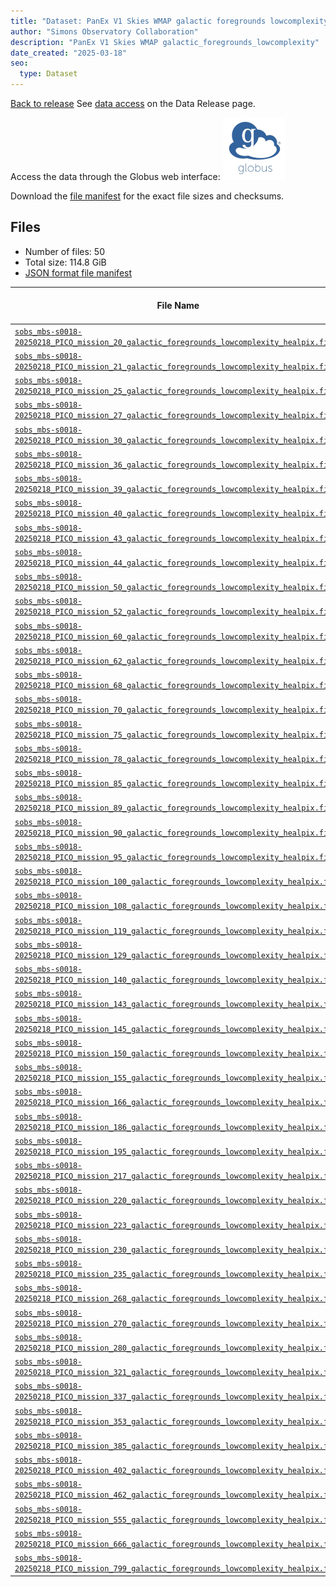 ```yaml
---
title: "Dataset: PanEx V1 Skies WMAP galactic foregrounds lowcomplexity"
author: "Simons Observatory Collaboration"
description: "PanEx V1 Skies WMAP galactic_foregrounds_lowcomplexity"
date_created: "2025-03-18"
seo:
  type: Dataset
---
```


[Back to release](./panexv1-compsep.html#datasets)
See [data access](./panexv1-compsep.html#data-access) on the Data Release page.

Access the data through the Globus web interface: [![Download via Globus](images/globus-logo.png)](https://app.globus.org/file-manager?origin_id=53b2a147-ae9d-4bbf-9d18-3b46d133d4bb&origin_path=%2Fpanexp_v1_compsep%2Fgalactic_foregrounds_lowcomplexity%2F)

Download the [file manifest](https://g-0a470a.6b7bd8.0ec8.data.globus.org/panexp_v1_compsep/galactic_foregrounds_lowcomplexity/manifest.json) for the exact file sizes and checksums.

## Files

- Number of files: 50
- Total size: 114.8 GiB
- [JSON format file manifest](https://g-0a470a.6b7bd8.0ec8.data.globus.org/panexp_v1_compsep/galactic_foregrounds_lowcomplexity/manifest.json)

|                                                                                                                                        File Name                                                                                                                                         | Frequency Band (GHz) | Pixelization |  Size   |
| ---------------------------------------------------------------------------------------------------------------------------------------------------------------------------------------------------------------------------------------------------------------------------------------- | -------------------: | ------------ | ------- |
| [`sobs_mbs-s0018-20250218_PICO_mission_20_galactic_foregrounds_lowcomplexity_healpix.fits`](https://g-0a470a.6b7bd8.0ec8.data.globus.org/panexp_v1_compsep/galactic_foregrounds_lowcomplexity/sobs_mbs-s0018-20250218_PICO_mission_20_galactic_foregrounds_lowcomplexity_healpix.fits)   |                   20 | healpix      | 2.3 GiB |
| [`sobs_mbs-s0018-20250218_PICO_mission_21_galactic_foregrounds_lowcomplexity_healpix.fits`](https://g-0a470a.6b7bd8.0ec8.data.globus.org/panexp_v1_compsep/galactic_foregrounds_lowcomplexity/sobs_mbs-s0018-20250218_PICO_mission_21_galactic_foregrounds_lowcomplexity_healpix.fits)   |                   21 | healpix      | 2.3 GiB |
| [`sobs_mbs-s0018-20250218_PICO_mission_25_galactic_foregrounds_lowcomplexity_healpix.fits`](https://g-0a470a.6b7bd8.0ec8.data.globus.org/panexp_v1_compsep/galactic_foregrounds_lowcomplexity/sobs_mbs-s0018-20250218_PICO_mission_25_galactic_foregrounds_lowcomplexity_healpix.fits)   |                   25 | healpix      | 2.3 GiB |
| [`sobs_mbs-s0018-20250218_PICO_mission_27_galactic_foregrounds_lowcomplexity_healpix.fits`](https://g-0a470a.6b7bd8.0ec8.data.globus.org/panexp_v1_compsep/galactic_foregrounds_lowcomplexity/sobs_mbs-s0018-20250218_PICO_mission_27_galactic_foregrounds_lowcomplexity_healpix.fits)   |                   27 | healpix      | 2.3 GiB |
| [`sobs_mbs-s0018-20250218_PICO_mission_30_galactic_foregrounds_lowcomplexity_healpix.fits`](https://g-0a470a.6b7bd8.0ec8.data.globus.org/panexp_v1_compsep/galactic_foregrounds_lowcomplexity/sobs_mbs-s0018-20250218_PICO_mission_30_galactic_foregrounds_lowcomplexity_healpix.fits)   |                   30 | healpix      | 2.3 GiB |
| [`sobs_mbs-s0018-20250218_PICO_mission_36_galactic_foregrounds_lowcomplexity_healpix.fits`](https://g-0a470a.6b7bd8.0ec8.data.globus.org/panexp_v1_compsep/galactic_foregrounds_lowcomplexity/sobs_mbs-s0018-20250218_PICO_mission_36_galactic_foregrounds_lowcomplexity_healpix.fits)   |                   36 | healpix      | 2.3 GiB |
| [`sobs_mbs-s0018-20250218_PICO_mission_39_galactic_foregrounds_lowcomplexity_healpix.fits`](https://g-0a470a.6b7bd8.0ec8.data.globus.org/panexp_v1_compsep/galactic_foregrounds_lowcomplexity/sobs_mbs-s0018-20250218_PICO_mission_39_galactic_foregrounds_lowcomplexity_healpix.fits)   |                   39 | healpix      | 2.3 GiB |
| [`sobs_mbs-s0018-20250218_PICO_mission_40_galactic_foregrounds_lowcomplexity_healpix.fits`](https://g-0a470a.6b7bd8.0ec8.data.globus.org/panexp_v1_compsep/galactic_foregrounds_lowcomplexity/sobs_mbs-s0018-20250218_PICO_mission_40_galactic_foregrounds_lowcomplexity_healpix.fits)   |                   40 | healpix      | 2.3 GiB |
| [`sobs_mbs-s0018-20250218_PICO_mission_43_galactic_foregrounds_lowcomplexity_healpix.fits`](https://g-0a470a.6b7bd8.0ec8.data.globus.org/panexp_v1_compsep/galactic_foregrounds_lowcomplexity/sobs_mbs-s0018-20250218_PICO_mission_43_galactic_foregrounds_lowcomplexity_healpix.fits)   |                   43 | healpix      | 2.3 GiB |
| [`sobs_mbs-s0018-20250218_PICO_mission_44_galactic_foregrounds_lowcomplexity_healpix.fits`](https://g-0a470a.6b7bd8.0ec8.data.globus.org/panexp_v1_compsep/galactic_foregrounds_lowcomplexity/sobs_mbs-s0018-20250218_PICO_mission_44_galactic_foregrounds_lowcomplexity_healpix.fits)   |                   44 | healpix      | 2.3 GiB |
| [`sobs_mbs-s0018-20250218_PICO_mission_50_galactic_foregrounds_lowcomplexity_healpix.fits`](https://g-0a470a.6b7bd8.0ec8.data.globus.org/panexp_v1_compsep/galactic_foregrounds_lowcomplexity/sobs_mbs-s0018-20250218_PICO_mission_50_galactic_foregrounds_lowcomplexity_healpix.fits)   |                   50 | healpix      | 2.3 GiB |
| [`sobs_mbs-s0018-20250218_PICO_mission_52_galactic_foregrounds_lowcomplexity_healpix.fits`](https://g-0a470a.6b7bd8.0ec8.data.globus.org/panexp_v1_compsep/galactic_foregrounds_lowcomplexity/sobs_mbs-s0018-20250218_PICO_mission_52_galactic_foregrounds_lowcomplexity_healpix.fits)   |                   52 | healpix      | 2.3 GiB |
| [`sobs_mbs-s0018-20250218_PICO_mission_60_galactic_foregrounds_lowcomplexity_healpix.fits`](https://g-0a470a.6b7bd8.0ec8.data.globus.org/panexp_v1_compsep/galactic_foregrounds_lowcomplexity/sobs_mbs-s0018-20250218_PICO_mission_60_galactic_foregrounds_lowcomplexity_healpix.fits)   |                   60 | healpix      | 2.3 GiB |
| [`sobs_mbs-s0018-20250218_PICO_mission_62_galactic_foregrounds_lowcomplexity_healpix.fits`](https://g-0a470a.6b7bd8.0ec8.data.globus.org/panexp_v1_compsep/galactic_foregrounds_lowcomplexity/sobs_mbs-s0018-20250218_PICO_mission_62_galactic_foregrounds_lowcomplexity_healpix.fits)   |                   62 | healpix      | 2.3 GiB |
| [`sobs_mbs-s0018-20250218_PICO_mission_68_galactic_foregrounds_lowcomplexity_healpix.fits`](https://g-0a470a.6b7bd8.0ec8.data.globus.org/panexp_v1_compsep/galactic_foregrounds_lowcomplexity/sobs_mbs-s0018-20250218_PICO_mission_68_galactic_foregrounds_lowcomplexity_healpix.fits)   |                   68 | healpix      | 2.3 GiB |
| [`sobs_mbs-s0018-20250218_PICO_mission_70_galactic_foregrounds_lowcomplexity_healpix.fits`](https://g-0a470a.6b7bd8.0ec8.data.globus.org/panexp_v1_compsep/galactic_foregrounds_lowcomplexity/sobs_mbs-s0018-20250218_PICO_mission_70_galactic_foregrounds_lowcomplexity_healpix.fits)   |                   70 | healpix      | 2.3 GiB |
| [`sobs_mbs-s0018-20250218_PICO_mission_75_galactic_foregrounds_lowcomplexity_healpix.fits`](https://g-0a470a.6b7bd8.0ec8.data.globus.org/panexp_v1_compsep/galactic_foregrounds_lowcomplexity/sobs_mbs-s0018-20250218_PICO_mission_75_galactic_foregrounds_lowcomplexity_healpix.fits)   |                   75 | healpix      | 2.3 GiB |
| [`sobs_mbs-s0018-20250218_PICO_mission_78_galactic_foregrounds_lowcomplexity_healpix.fits`](https://g-0a470a.6b7bd8.0ec8.data.globus.org/panexp_v1_compsep/galactic_foregrounds_lowcomplexity/sobs_mbs-s0018-20250218_PICO_mission_78_galactic_foregrounds_lowcomplexity_healpix.fits)   |                   78 | healpix      | 2.3 GiB |
| [`sobs_mbs-s0018-20250218_PICO_mission_85_galactic_foregrounds_lowcomplexity_healpix.fits`](https://g-0a470a.6b7bd8.0ec8.data.globus.org/panexp_v1_compsep/galactic_foregrounds_lowcomplexity/sobs_mbs-s0018-20250218_PICO_mission_85_galactic_foregrounds_lowcomplexity_healpix.fits)   |                   85 | healpix      | 2.3 GiB |
| [`sobs_mbs-s0018-20250218_PICO_mission_89_galactic_foregrounds_lowcomplexity_healpix.fits`](https://g-0a470a.6b7bd8.0ec8.data.globus.org/panexp_v1_compsep/galactic_foregrounds_lowcomplexity/sobs_mbs-s0018-20250218_PICO_mission_89_galactic_foregrounds_lowcomplexity_healpix.fits)   |                   89 | healpix      | 2.3 GiB |
| [`sobs_mbs-s0018-20250218_PICO_mission_90_galactic_foregrounds_lowcomplexity_healpix.fits`](https://g-0a470a.6b7bd8.0ec8.data.globus.org/panexp_v1_compsep/galactic_foregrounds_lowcomplexity/sobs_mbs-s0018-20250218_PICO_mission_90_galactic_foregrounds_lowcomplexity_healpix.fits)   |                   90 | healpix      | 2.3 GiB |
| [`sobs_mbs-s0018-20250218_PICO_mission_95_galactic_foregrounds_lowcomplexity_healpix.fits`](https://g-0a470a.6b7bd8.0ec8.data.globus.org/panexp_v1_compsep/galactic_foregrounds_lowcomplexity/sobs_mbs-s0018-20250218_PICO_mission_95_galactic_foregrounds_lowcomplexity_healpix.fits)   |                   95 | healpix      | 2.3 GiB |
| [`sobs_mbs-s0018-20250218_PICO_mission_100_galactic_foregrounds_lowcomplexity_healpix.fits`](https://g-0a470a.6b7bd8.0ec8.data.globus.org/panexp_v1_compsep/galactic_foregrounds_lowcomplexity/sobs_mbs-s0018-20250218_PICO_mission_100_galactic_foregrounds_lowcomplexity_healpix.fits) |                  100 | healpix      | 2.3 GiB |
| [`sobs_mbs-s0018-20250218_PICO_mission_108_galactic_foregrounds_lowcomplexity_healpix.fits`](https://g-0a470a.6b7bd8.0ec8.data.globus.org/panexp_v1_compsep/galactic_foregrounds_lowcomplexity/sobs_mbs-s0018-20250218_PICO_mission_108_galactic_foregrounds_lowcomplexity_healpix.fits) |                  108 | healpix      | 2.3 GiB |
| [`sobs_mbs-s0018-20250218_PICO_mission_119_galactic_foregrounds_lowcomplexity_healpix.fits`](https://g-0a470a.6b7bd8.0ec8.data.globus.org/panexp_v1_compsep/galactic_foregrounds_lowcomplexity/sobs_mbs-s0018-20250218_PICO_mission_119_galactic_foregrounds_lowcomplexity_healpix.fits) |                  119 | healpix      | 2.3 GiB |
| [`sobs_mbs-s0018-20250218_PICO_mission_129_galactic_foregrounds_lowcomplexity_healpix.fits`](https://g-0a470a.6b7bd8.0ec8.data.globus.org/panexp_v1_compsep/galactic_foregrounds_lowcomplexity/sobs_mbs-s0018-20250218_PICO_mission_129_galactic_foregrounds_lowcomplexity_healpix.fits) |                  129 | healpix      | 2.3 GiB |
| [`sobs_mbs-s0018-20250218_PICO_mission_140_galactic_foregrounds_lowcomplexity_healpix.fits`](https://g-0a470a.6b7bd8.0ec8.data.globus.org/panexp_v1_compsep/galactic_foregrounds_lowcomplexity/sobs_mbs-s0018-20250218_PICO_mission_140_galactic_foregrounds_lowcomplexity_healpix.fits) |                  140 | healpix      | 2.3 GiB |
| [`sobs_mbs-s0018-20250218_PICO_mission_143_galactic_foregrounds_lowcomplexity_healpix.fits`](https://g-0a470a.6b7bd8.0ec8.data.globus.org/panexp_v1_compsep/galactic_foregrounds_lowcomplexity/sobs_mbs-s0018-20250218_PICO_mission_143_galactic_foregrounds_lowcomplexity_healpix.fits) |                  143 | healpix      | 2.3 GiB |
| [`sobs_mbs-s0018-20250218_PICO_mission_145_galactic_foregrounds_lowcomplexity_healpix.fits`](https://g-0a470a.6b7bd8.0ec8.data.globus.org/panexp_v1_compsep/galactic_foregrounds_lowcomplexity/sobs_mbs-s0018-20250218_PICO_mission_145_galactic_foregrounds_lowcomplexity_healpix.fits) |                  145 | healpix      | 2.3 GiB |
| [`sobs_mbs-s0018-20250218_PICO_mission_150_galactic_foregrounds_lowcomplexity_healpix.fits`](https://g-0a470a.6b7bd8.0ec8.data.globus.org/panexp_v1_compsep/galactic_foregrounds_lowcomplexity/sobs_mbs-s0018-20250218_PICO_mission_150_galactic_foregrounds_lowcomplexity_healpix.fits) |                  150 | healpix      | 2.3 GiB |
| [`sobs_mbs-s0018-20250218_PICO_mission_155_galactic_foregrounds_lowcomplexity_healpix.fits`](https://g-0a470a.6b7bd8.0ec8.data.globus.org/panexp_v1_compsep/galactic_foregrounds_lowcomplexity/sobs_mbs-s0018-20250218_PICO_mission_155_galactic_foregrounds_lowcomplexity_healpix.fits) |                  155 | healpix      | 2.3 GiB |
| [`sobs_mbs-s0018-20250218_PICO_mission_166_galactic_foregrounds_lowcomplexity_healpix.fits`](https://g-0a470a.6b7bd8.0ec8.data.globus.org/panexp_v1_compsep/galactic_foregrounds_lowcomplexity/sobs_mbs-s0018-20250218_PICO_mission_166_galactic_foregrounds_lowcomplexity_healpix.fits) |                  166 | healpix      | 2.3 GiB |
| [`sobs_mbs-s0018-20250218_PICO_mission_186_galactic_foregrounds_lowcomplexity_healpix.fits`](https://g-0a470a.6b7bd8.0ec8.data.globus.org/panexp_v1_compsep/galactic_foregrounds_lowcomplexity/sobs_mbs-s0018-20250218_PICO_mission_186_galactic_foregrounds_lowcomplexity_healpix.fits) |                  186 | healpix      | 2.3 GiB |
| [`sobs_mbs-s0018-20250218_PICO_mission_195_galactic_foregrounds_lowcomplexity_healpix.fits`](https://g-0a470a.6b7bd8.0ec8.data.globus.org/panexp_v1_compsep/galactic_foregrounds_lowcomplexity/sobs_mbs-s0018-20250218_PICO_mission_195_galactic_foregrounds_lowcomplexity_healpix.fits) |                  195 | healpix      | 2.3 GiB |
| [`sobs_mbs-s0018-20250218_PICO_mission_217_galactic_foregrounds_lowcomplexity_healpix.fits`](https://g-0a470a.6b7bd8.0ec8.data.globus.org/panexp_v1_compsep/galactic_foregrounds_lowcomplexity/sobs_mbs-s0018-20250218_PICO_mission_217_galactic_foregrounds_lowcomplexity_healpix.fits) |                  217 | healpix      | 2.3 GiB |
| [`sobs_mbs-s0018-20250218_PICO_mission_220_galactic_foregrounds_lowcomplexity_healpix.fits`](https://g-0a470a.6b7bd8.0ec8.data.globus.org/panexp_v1_compsep/galactic_foregrounds_lowcomplexity/sobs_mbs-s0018-20250218_PICO_mission_220_galactic_foregrounds_lowcomplexity_healpix.fits) |                  220 | healpix      | 2.3 GiB |
| [`sobs_mbs-s0018-20250218_PICO_mission_223_galactic_foregrounds_lowcomplexity_healpix.fits`](https://g-0a470a.6b7bd8.0ec8.data.globus.org/panexp_v1_compsep/galactic_foregrounds_lowcomplexity/sobs_mbs-s0018-20250218_PICO_mission_223_galactic_foregrounds_lowcomplexity_healpix.fits) |                  223 | healpix      | 2.3 GiB |
| [`sobs_mbs-s0018-20250218_PICO_mission_230_galactic_foregrounds_lowcomplexity_healpix.fits`](https://g-0a470a.6b7bd8.0ec8.data.globus.org/panexp_v1_compsep/galactic_foregrounds_lowcomplexity/sobs_mbs-s0018-20250218_PICO_mission_230_galactic_foregrounds_lowcomplexity_healpix.fits) |                  230 | healpix      | 2.3 GiB |
| [`sobs_mbs-s0018-20250218_PICO_mission_235_galactic_foregrounds_lowcomplexity_healpix.fits`](https://g-0a470a.6b7bd8.0ec8.data.globus.org/panexp_v1_compsep/galactic_foregrounds_lowcomplexity/sobs_mbs-s0018-20250218_PICO_mission_235_galactic_foregrounds_lowcomplexity_healpix.fits) |                  235 | healpix      | 2.3 GiB |
| [`sobs_mbs-s0018-20250218_PICO_mission_268_galactic_foregrounds_lowcomplexity_healpix.fits`](https://g-0a470a.6b7bd8.0ec8.data.globus.org/panexp_v1_compsep/galactic_foregrounds_lowcomplexity/sobs_mbs-s0018-20250218_PICO_mission_268_galactic_foregrounds_lowcomplexity_healpix.fits) |                  268 | healpix      | 2.3 GiB |
| [`sobs_mbs-s0018-20250218_PICO_mission_270_galactic_foregrounds_lowcomplexity_healpix.fits`](https://g-0a470a.6b7bd8.0ec8.data.globus.org/panexp_v1_compsep/galactic_foregrounds_lowcomplexity/sobs_mbs-s0018-20250218_PICO_mission_270_galactic_foregrounds_lowcomplexity_healpix.fits) |                  270 | healpix      | 2.3 GiB |
| [`sobs_mbs-s0018-20250218_PICO_mission_280_galactic_foregrounds_lowcomplexity_healpix.fits`](https://g-0a470a.6b7bd8.0ec8.data.globus.org/panexp_v1_compsep/galactic_foregrounds_lowcomplexity/sobs_mbs-s0018-20250218_PICO_mission_280_galactic_foregrounds_lowcomplexity_healpix.fits) |                  280 | healpix      | 2.3 GiB |
| [`sobs_mbs-s0018-20250218_PICO_mission_321_galactic_foregrounds_lowcomplexity_healpix.fits`](https://g-0a470a.6b7bd8.0ec8.data.globus.org/panexp_v1_compsep/galactic_foregrounds_lowcomplexity/sobs_mbs-s0018-20250218_PICO_mission_321_galactic_foregrounds_lowcomplexity_healpix.fits) |                  321 | healpix      | 2.3 GiB |
| [`sobs_mbs-s0018-20250218_PICO_mission_337_galactic_foregrounds_lowcomplexity_healpix.fits`](https://g-0a470a.6b7bd8.0ec8.data.globus.org/panexp_v1_compsep/galactic_foregrounds_lowcomplexity/sobs_mbs-s0018-20250218_PICO_mission_337_galactic_foregrounds_lowcomplexity_healpix.fits) |                  337 | healpix      | 2.3 GiB |
| [`sobs_mbs-s0018-20250218_PICO_mission_353_galactic_foregrounds_lowcomplexity_healpix.fits`](https://g-0a470a.6b7bd8.0ec8.data.globus.org/panexp_v1_compsep/galactic_foregrounds_lowcomplexity/sobs_mbs-s0018-20250218_PICO_mission_353_galactic_foregrounds_lowcomplexity_healpix.fits) |                  353 | healpix      | 2.3 GiB |
| [`sobs_mbs-s0018-20250218_PICO_mission_385_galactic_foregrounds_lowcomplexity_healpix.fits`](https://g-0a470a.6b7bd8.0ec8.data.globus.org/panexp_v1_compsep/galactic_foregrounds_lowcomplexity/sobs_mbs-s0018-20250218_PICO_mission_385_galactic_foregrounds_lowcomplexity_healpix.fits) |                  385 | healpix      | 2.3 GiB |
| [`sobs_mbs-s0018-20250218_PICO_mission_402_galactic_foregrounds_lowcomplexity_healpix.fits`](https://g-0a470a.6b7bd8.0ec8.data.globus.org/panexp_v1_compsep/galactic_foregrounds_lowcomplexity/sobs_mbs-s0018-20250218_PICO_mission_402_galactic_foregrounds_lowcomplexity_healpix.fits) |                  402 | healpix      | 2.3 GiB |
| [`sobs_mbs-s0018-20250218_PICO_mission_462_galactic_foregrounds_lowcomplexity_healpix.fits`](https://g-0a470a.6b7bd8.0ec8.data.globus.org/panexp_v1_compsep/galactic_foregrounds_lowcomplexity/sobs_mbs-s0018-20250218_PICO_mission_462_galactic_foregrounds_lowcomplexity_healpix.fits) |                  462 | healpix      | 2.3 GiB |
| [`sobs_mbs-s0018-20250218_PICO_mission_555_galactic_foregrounds_lowcomplexity_healpix.fits`](https://g-0a470a.6b7bd8.0ec8.data.globus.org/panexp_v1_compsep/galactic_foregrounds_lowcomplexity/sobs_mbs-s0018-20250218_PICO_mission_555_galactic_foregrounds_lowcomplexity_healpix.fits) |                  555 | healpix      | 2.3 GiB |
| [`sobs_mbs-s0018-20250218_PICO_mission_666_galactic_foregrounds_lowcomplexity_healpix.fits`](https://g-0a470a.6b7bd8.0ec8.data.globus.org/panexp_v1_compsep/galactic_foregrounds_lowcomplexity/sobs_mbs-s0018-20250218_PICO_mission_666_galactic_foregrounds_lowcomplexity_healpix.fits) |                  666 | healpix      | 2.3 GiB |
| [`sobs_mbs-s0018-20250218_PICO_mission_799_galactic_foregrounds_lowcomplexity_healpix.fits`](https://g-0a470a.6b7bd8.0ec8.data.globus.org/panexp_v1_compsep/galactic_foregrounds_lowcomplexity/sobs_mbs-s0018-20250218_PICO_mission_799_galactic_foregrounds_lowcomplexity_healpix.fits) |                  799 | healpix      | 2.3 GiB |
